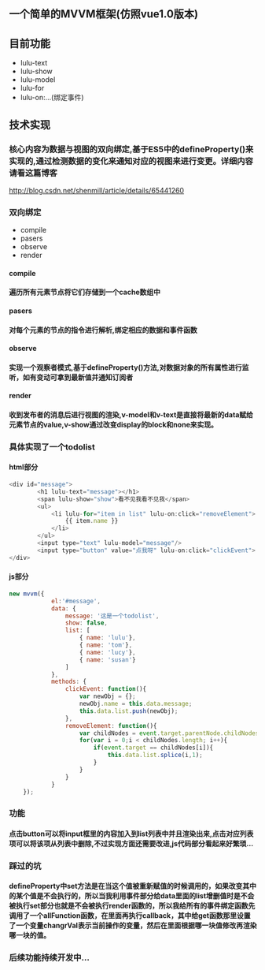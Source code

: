## 一个简单的MVVM框架(仿照vue1.0版本)
## 目前功能
* lulu-text
* lulu-show
* lulu-model
* lulu-for
* lulu-on:...(绑定事件)

## 技术实现
### 核心内容为数据与视图的双向绑定,基于ES5中的defineProperty()来实现的,通过检测数据的变化来通知对应的视图来进行变更。详细内容请看这篇博客
http://blog.csdn.net/shenmill/article/details/65441260

### 双向绑定

* compile 
* pasers
* observe
* render

#### compile
#### 遍历所有元素节点将它们存储到一个cache数组中

#### pasers
#### 对每个元素的节点的指令进行解析,绑定相应的数据和事件函数

#### observe
#### 实现一个观察者模式,基于defineProperty()方法,对数据对象的所有属性进行监听，如有变动可拿到最新值并通知订阅者

#### render
#### 收到发布者的消息后进行视图的渲染,v-model和v-text是直接将最新的data赋给元素节点的value,v-show通过改变display的block和none来实现。

### 具体实现了一个todolist
#### html部分

```javascript
<div id="message">
        <h1 lulu-text="message"></h1>
        <span lulu-show="show">看不见我看不见我</span>
        <ul>
            <li lulu-for="item in list" lulu-on:click="removeElement">
                {{ item.name }}
            </li>
        </ul>
        <input type="text" lulu-model="message"/>
        <input type="button" value="点我呀" lulu-on:click="clickEvent">
</div>
```

#### js部分

```javascript
new mvvm({
            el:'#message',
            data: {
                message: '这是一个todolist',
                show: false,
                list: [
                    { name: 'lulu'},
                    { name: 'tom'},
                    { name: 'lucy'},
                    { name: 'susan'}
                ]
            },
            methods: {
                clickEvent: function(){
                    var newObj = {};
                    newObj.name = this.data.message;
                    this.data.list.push(newObj);
                },
                removeElement: function(){
                    var childNodes = event.target.parentNode.childNodes;
                    for(var i = 0;i < childNodes.length; i++){
                        if(event.target == childNodes[i]){
                            this.data.list.splice(i,1);
                        }
                    }  
                }
            }
    });
```
### 功能
#### 点击button可以将input框里的内容加入到list列表中并且渲染出来,点击对应列表项可以将该项从列表中删除,不过实现方面还需要改进,js代码部分看起来好繁琐...

### 踩过的坑
#### defineProperty中set方法是在当这个值被重新赋值的时候调用的，如果改变其中的某个值是不会执行的，所以当我利用事件部分给data里面的list增删值时是不会被执行set部分也就是不会被执行render函数的，所以我给所有的事件绑定函数先调用了一个allFunction函数，在里面再执行callback，其中给get函数那里设置了一个变量changrVal表示当前操作的变量，然后在里面根据哪一块值修改再渲染哪一块的值。
### 后续功能持续开发中...

